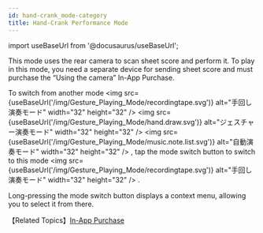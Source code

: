 ```yaml
---
id: hand-crank_mode-category
title: Hand-Crank Performance Mode
---
```

import useBaseUrl from '@docusaurus/useBaseUrl';

This mode uses the rear camera to scan sheet score and perform it. To play in this mode, you need a separate device for sending sheet score and must purchase the “Using the camera” In-App Purchase.

To switch from another mode
<img src={useBaseUrl('/img/Gesture_Playing_Mode/recordingtape.svg')} alt="手回し演奏モード" width="32" height="32"  />
<img src={useBaseUrl('/img/Gesture_Playing_Mode/hand.draw.svg')} alt="ジェスチャー演奏モード" width="32" height="32"  />
<img src={useBaseUrl('/img/Gesture_Playing_Mode/music.note.list.svg')} alt="自動演奏モード" width="32" height="32"  />
, tap the mode switch button
to switch to this mode <img src={useBaseUrl('/img/Gesture_Playing_Mode/recordingtape.svg')} alt="手回し演奏モード" width="32" height="32"  /> .

Long-pressing the mode switch button displays a context menu, allowing you to select it from there.

【Related Topics】[In-App Purchase](/docs/guide/Settings/In-App_Purchase)